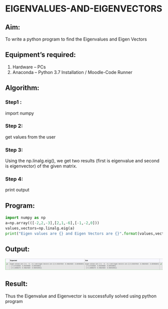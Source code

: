 # EIGENVALUES-AND-EIGENVECTORS
## Aim:
To write a python program to find the Eigenvalues and Eigen Vectors
## Equipment’s required:
1. 	Hardware – PCs
2. 	Anaconda – Python 3.7 Installation / Moodle-Code Runner
## Algorithm:
### Step1 :
import numpy
### Step 2:
get values from the user 
### Step 3:
Using the np.linalg.eig(),  we get two results (first is eigenvalue and second is eigenvector) of the given matrix.
### Step 4:
print output 

## Program:
```python
import numpy as np
a=np.array(([-2,2,-3],[2,1,-6],[-1,-2,0]))
values,vectors=np.linalg.eig(a)
print("Eigen values are {} and Eigen Vectors are {}".format(values,vectors))
```
## Output:
![output](/output0001.png)
## Result:
Thus the Eigenvalue and Eigenvector is successfully solved using python program
